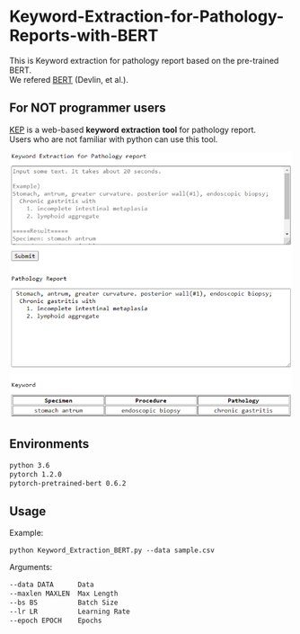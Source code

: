 # Keyword-Extraction-for-Pathology-Reports-with-BERT
This is Keyword extraction for pathology report based on the pre-trained BERT.  
We refered [BERT] (Devlin, et al.).

## For NOT programmer users 
[KEP] is a web-based **keyword** **extraction** **tool** for pathology report.  
Users who are not familiar with python can use this tool.  
  
![screensh](./img/website.png)


## Environments

	python 3.6  
	pytorch 1.2.0  
	pytorch-pretrained-bert 0.6.2  

## Usage

Example:  

	python Keyword_Extraction_BERT.py --data sample.csv

Arguments:  

	--data DATA      Data  
	--maxlen MAXLEN  Max Length  
	--bs BS          Batch Size  
	--lr LR          Learning Rate  
	--epoch EPOCH    Epochs  
  
	
	
[KEP]: http://cdal.korea.ac.kr/KEP/kep.php
[BERT]: https://github.com/google-research/bert